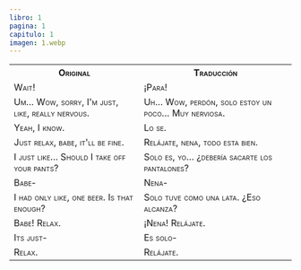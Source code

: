 ```yaml
---
libro: 1
pagina: 1
capitulo: 1
imagen: 1.webp
---
```

<table style="width:100%;font-variant: small-caps;">
<th> Original </th><th> Traducción</th>
<tr><td>
Wait!
</td><td>
¡Para!
</td></tr>
<tr><td>
Um... Wow, sorry, I'm just, like, really nervous.
</td><td>
Uh... Wow, perdón, solo estoy un poco... Muy nerviosa.
</td></tr>
<tr><td>
Yeah, I know.
</td><td>
Lo se.
</td></tr>
<tr><td>
Just relax, babe, it'll be fine.
</td><td>
Relájate, nena, todo esta bien.
</td></tr>
<tr><td>
I just like... Should I take off your pants?
</td><td>
Solo es, yo... ¿debería sacarte los pantalones?
</td></tr>
<tr><td>
Babe-
</td><td>
Nena-
</td></tr>
<tr><td>
I had only like, one beer. Is that enough?
</td><td>
Solo tuve como una lata. ¿Eso alcanza?
</td></tr>
<tr><td>
Babe! Relax.
</td><td>
¡Nena! Relájate.
</td></tr>
<tr><td>
Its just-
</td><td>
Es solo-
</td></tr>
<tr><td>
Relax.
</td><td>
Relájate.
</td></tr>
</table>

